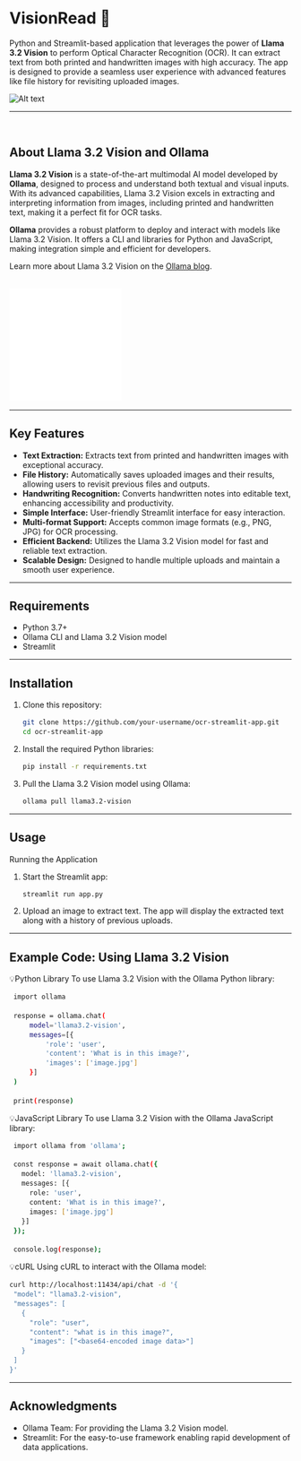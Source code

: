# VisionRead 👀
Python and Streamlit-based application that leverages the power of **Llama 3.2 Vision** to perform Optical Character Recognition (OCR). It can extract text from both printed and handwritten images with high accuracy. The app is designed to provide a seamless user experience with advanced features like file history for revisiting uploaded images.


<img src="https://github.com/manumishra12/VisionRead/blob/main/screen-capture.gif" alt="Alt text" width="1000" height="500">

---

<br>

## About Llama 3.2 Vision and Ollama

**Llama 3.2 Vision** is a state-of-the-art multimodal AI model developed by **Ollama**, designed to process and understand both textual and visual inputs. With its advanced capabilities, Llama 3.2 Vision excels in extracting and interpreting information from images, including printed and handwritten text, making it a perfect fit for OCR tasks.

**Ollama** provides a robust platform to deploy and interact with models like Llama 3.2 Vision. It offers a CLI and libraries for Python and JavaScript, making integration simple and efficient for developers.

Learn more about Llama 3.2 Vision on the [Ollama blog](https://ollama.com/blog/llama3.2-vision).

<br>

<img src="https://github.com/manumishra12/VisionRead/blob/main/image.png" alt="Alt text" width="200" height="200">


---

## Key Features

- **Text Extraction:** Extracts text from printed and handwritten images with exceptional accuracy.
- **File History:** Automatically saves uploaded images and their results, allowing users to revisit previous files and outputs.
- **Handwriting Recognition:** Converts handwritten notes into editable text, enhancing accessibility and productivity.
- **Simple Interface:** User-friendly Streamlit interface for easy interaction.
- **Multi-format Support:** Accepts common image formats (e.g., PNG, JPG) for OCR processing.
- **Efficient Backend:** Utilizes the Llama 3.2 Vision model for fast and reliable text extraction.
- **Scalable Design:** Designed to handle multiple uploads and maintain a smooth user experience.

---

## Requirements

- Python 3.7+
- Ollama CLI and Llama 3.2 Vision model
- Streamlit

---

## Installation

1. Clone this repository:
   ```bash
   git clone https://github.com/your-username/ocr-streamlit-app.git
   cd ocr-streamlit-app
   ```

2. Install the required Python libraries:
   ```bash
   pip install -r requirements.txt
   ```

3. Pull the Llama 3.2 Vision model using Ollama:
   ```bash
   ollama pull llama3.2-vision
   ```

---

## Usage

Running the Application

1. Start the Streamlit app:
   ```bash
   streamlit run app.py
   ```

2. Upload an image to extract text. The app will display the extracted text along with a history of previous uploads.
   
---

## Example Code: Using Llama 3.2 Vision

💡Python Library
To use Llama 3.2 Vision with the Ollama Python library:

 ```bash
  import ollama
  
  response = ollama.chat(
      model='llama3.2-vision',
      messages=[{
          'role': 'user',
          'content': 'What is in this image?',
          'images': ['image.jpg']
      }]
  )
  
  print(response)
```

💡JavaScript Library
To use Llama 3.2 Vision with the Ollama JavaScript library:

 ```bash
  import ollama from 'ollama';
  
  const response = await ollama.chat({
    model: 'llama3.2-vision',
    messages: [{
      role: 'user',
      content: 'What is in this image?',
      images: ['image.jpg']
    }]
  });
  
  console.log(response);

```

💡cURL
Using cURL to interact with the Ollama model:

 ```bash
curl http://localhost:11434/api/chat -d '{
  "model": "llama3.2-vision",
  "messages": [
    {
      "role": "user",
      "content": "what is in this image?",
      "images": ["<base64-encoded image data>"]
    }
  ]
}'
```

---

## Acknowledgments

- Ollama Team: For providing the Llama 3.2 Vision model.
- Streamlit: For the easy-to-use framework enabling rapid development of data applications.

